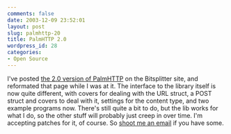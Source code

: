 ```yaml
---
comments: false
date: 2003-12-09 23:52:01
layout: post
slug: palmhttp-20
title: PalmHTTP 2.0
wordpress_id: 28
categories:
- Open Source
---
```


I've posted [the 2.0 version of PalmHTTP](http://www.bitsplitter.net/PalmHTTP/) on the Bitsplitter site, and reformated that page while I was at it. The interface to the library itself is now quite different, with covers for dealing with the URL struct, a POST struct and covers to deal with it, settings for the content type, and two example programs now. There's still quite a bit to do, but the lib works for what I do, so the other stuff will probably just creep in over time. I'm accepting patches for it, of course. So [shoot me an email](mailto:miker@bitsplitter.net) if you have some.
